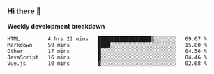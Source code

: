 ### Hi there 👋


**Weekly development breakdown**

<!--START_SECTION:waka-->
```text
HTML         4 hrs 22 mins   █████████████████▒░░░░░░░   69.67 % 
Markdown     59 mins         ████░░░░░░░░░░░░░░░░░░░░░   15.80 % 
Other        17 mins         █░░░░░░░░░░░░░░░░░░░░░░░░   04.56 % 
JavaScript   16 mins         █░░░░░░░░░░░░░░░░░░░░░░░░   04.46 % 
Vue.js       10 mins         ▓░░░░░░░░░░░░░░░░░░░░░░░░   02.68 % 
```
<!--END_SECTION:waka-->
